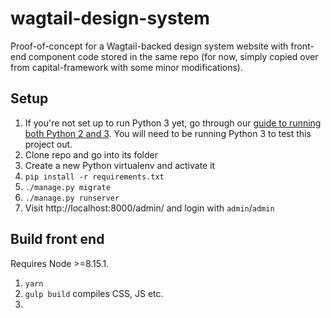 # wagtail-design-system

Proof-of-concept for a Wagtail-backed design system website with front-end
component code stored in the same repo (for now, simply copied over from
capital-framework with some minor modifications).


## Setup

1. If you're not set up to run Python 3 yet, go through our
   [guide to running both Python 2 and 3](https://github.com/cfpb/development/blob/master/guides/installing-python.md).
   You will need to be running Python 3 to test this project out.
1. Clone repo and go into its folder
1. Create a new Python virtualenv and activate it
1. `pip install -r requirements.txt`
1. `./manage.py migrate`
1. `./manage.py runserver`
1. Visit http://localhost:8000/admin/ and login with `admin`/`admin`

## Build front end

Requires Node >=8.15.1.

1. `yarn`
1. `gulp build` compiles CSS, JS etc.
1. 